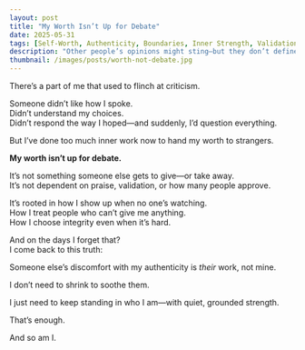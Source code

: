 ```yaml
---
layout: post
title: "My Worth Isn’t Up for Debate"
date: 2025-05-31
tags: [Self-Worth, Authenticity, Boundaries, Inner Strength, Validation]
description: "Other people’s opinions might sting—but they don’t define me."
thumbnail: /images/posts/worth-not-debate.jpg
---
```


There’s a part of me that used to flinch at criticism.

Someone didn’t like how I spoke.  
Didn’t understand my choices.  
Didn’t respond the way I hoped—and suddenly, I’d question everything.

But I’ve done too much inner work now to hand my worth to strangers.

**My worth isn’t up for debate.**

It’s not something someone else gets to give—or take away.  
It’s not dependent on praise, validation, or how many people approve.

It’s rooted in how I show up when no one’s watching.  
How I treat people who can’t give me anything.  
How I choose integrity even when it’s hard.

And on the days I forget that?  
I come back to this truth:

Someone else’s discomfort with my authenticity is *their* work, not mine.

I don’t need to shrink to soothe them.

I just need to keep standing in who I am—with quiet, grounded strength.

That’s enough.

And so am I.
